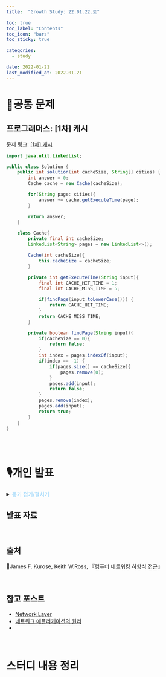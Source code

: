 ```yaml
---
title:  "Growth Study: 22.01.22.토"

toc: true
toc_label: "Contents"
toc_icon: "bars"
toc_sticky: true

categories:
  - study

date: 2022-01-21
last_modified_at: 2022-01-21
---
```


# 🧩공통 문제

## 프로그래머스: [1차] 캐시

문제 링크: [[1차] 캐시](https://programmers.co.kr/learn/courses/30/lessons/17680)

```java
import java.util.LinkedList;

public class Solution {
    public int solution(int cacheSize, String[] cities) {
        int answer = 0;
        Cache cache = new Cache(cacheSize);

        for(String page: cities){
            answer += cache.getExecuteTime(page);
        }

        return answer;
    }

    class Cache{
        private final int cacheSize;
        LinkedList<String> pages = new LinkedList<>();

        Cache(int cacheSize){
            this.cacheSize = cacheSize;
        }

        private int getExecuteTime(String input){
            final int CACHE_HIT_TIME = 1;
            final int CACHE_MISS_TIME = 5;

            if(findPage(input.toLowerCase())) {
                return CACHE_HIT_TIME;
            }
            return CACHE_MISS_TIME;
        }

        private boolean findPage(String input){
            if(cacheSize == 0){
                return false;
            }
            int index = pages.indexOf(input);
            if(index == -1) {
                if(pages.size() == cacheSize){
                    pages.remove(0);
                }
                pages.add(input);
                return false;
            }
            pages.remove(index);
            pages.add(input);
            return true;
        }
    }
}
```

<br/><br/>

# 🎙️개인 발표

<details>
<summary><span style="color:LightSkyBlue">동기 접기/펼치기</span></summary>

 언제부터 시작할지 구체적으로 정해지지는 않았지만 스터디의 최종 목적대로 곧 스프링 프레임워크로 프로젝트를 곧 시작하지 않을까 생각합니다. 아무것도 모른채 스프링부터 시작해도 나름 얻어가는 것도 있고 재미있겠지만, 네트워크에 대한 기본 이해가 있는 상태에서 프로젝트를 진행하면 더 많은 것을 배우고 큰 흥미를 가질 수 있을 것이라 생각합니다. 이러한 이유로 이번에는 네트워크 중 우리가 직접 다뤄야할 웹에 대해 설명하고, 다음 시간에는 Web Server, WAS의 차이점이 무엇인지, Spring 프레임워크의 구조는 어떻게 되어있는지 간략하게 공부하여 발표할 예정입니다.

</details>

## 발표 자료

<br/>

## 출처

📘James F. Kurose, Keith W.Ross, 『컴퓨터 네트워킹 하향식 접근』

<br/>

## 참고 포스트

- [Network Layer](https://koowin.github.io/network/network_layer/)
- [네트워크 애플리케이션의 원리](https://koowin.github.io/network/application_layer_principle/)
- 

<br/>



# 스터디 내용 정리




